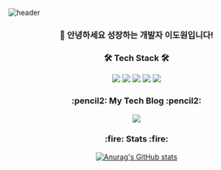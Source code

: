 ![header](https://capsule-render.vercel.app/api?type=waving&color=0:B993D6,100:8CA6DB&height=240&section=header&text=Dowon%20Lee&descAlignY=55&animation=fadeIn&fontAlignY=36&fontColor=ffffff&fontSize=80)
<div align='center'>
  <h3 align='center'> 👋 안녕하세요 성장하는 개발자 이도원입니다! </h3>
  <h3 align='center'>🛠 Tech Stack 🛠</h3>
  <p>
    <img src="https://img.shields.io/badge/C++-00599C?style=flat&logo=C%2B%2B&logoColor=white"/>
    <img src="https://img.shields.io/badge/Java-007396?style=flat&logo=Java&logoColor=white"/>
    <img src="https://img.shields.io/badge/SpringBoot-6DB33F?style=flat&logo=SpringBoot&logoColor=white"/>
    <img src="https://img.shields.io/badge/AWS-232F3E?style=flat&logo=Amazon AWS&logoColor=white"/>
    <img src="https://img.shields.io/badge/MySQL-4479A1?style=flat&logo=MySQL&logoColor=white"/>
  </p>
  <h3 align='center'>:pencil2: My Tech Blog :pencil2:</h3>
  <p>
    <a href="https://my-codinglog.tistory.com" target="_blank"><img src="https://img.shields.io/badge/Tistory Blog-1287B1?style=flat&logo=Tistory&logoColor=white"/></a>
  </p>
  <h3>:fire: Stats :fire:</h3>
  
  [![Anurag's GitHub stats](https://github-readme-stats.vercel.app/api?username=domo7304&hide=stars&count_private=true&show_icons=true)](https://github.com/anuraghazra/github-readme-stats)
  
</div>
